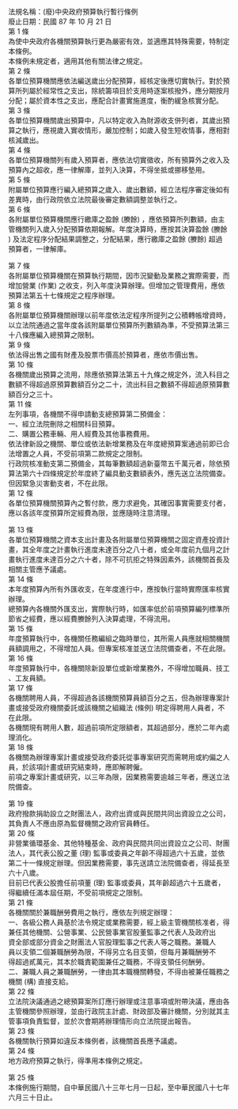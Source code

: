 法規名稱：(廢)中央政府預算執行暫行條例  
廢止日期：民國 87 年 10 月 21 日  
第 1 條  
為使中央政府各機關預算執行更為嚴密有效，並適應其特殊需要，特制定  
本條例。  
本條例未規定者，適用其他有關法律之規定。  
第 2 條  
各單位預算機關應依法編送歲出分配預算，經核定後應切實執行。對於預  
算所列屬於經常性之支出，除統籌項目於支用時逐案核撥外，應分期按月  
分配；屬於資本性之支出，應配合計畫實施進度，衡酌緩急核實分配。  
第 3 條  
各單位預算機關歲出預算中，凡以特定收入為財源收支併列者，其歲出預  
算之執行，應視歲入實收情形，嚴加控制；如歲入發生短收情事，應相對  
核減歲出。  
第 4 條  
各單位預算機關列有歲入預算者，應依法切實徵收，所有預算外之收入及  
預算內之超收，應一律解庫，並列入決算，不得坐抵或挪移墊用。  
第 5 條  
附屬單位預算應行編入總預算之歲入、歲出數額，經立法程序審定後如有  
差異時，由行政院依立法院最後審定數額調整並執行之。  
第 6 條  
各附屬單位預算機關應行繳庫之盈餘 (賸餘) ，應依預算所列數額，由主  
管機關列入歲入分配預算依期報解。年度決算時，應按其決算盈餘 (賸餘  
) 及法定程序分配結果調整之，分配結果，應行繳庫之盈餘 (賸餘) 超過  
預算者，一律解庫。  


第 7 條  
各附屬單位預算機關在預算執行期間，因市況變動及業務之實際需要，而  
增加營業 (作業) 之收支，列入年度決算辦理。但增加之管理費用，應依  
預算法第五十七條規定之程序辦理。  
第 8 條  
各附屬單位預算機關辦理以前年度依法定程序所提列之公積轉帳增資時，  
以立法院通過之當年度各該附屬單位預算所列數額為準，不受預算法第三  
十八條應編入總預算之限制。  
第 9 條  
依法得出售之國有財產及股票市價高於預算者，應依市價出售。  
第 10 條  
各機關歲出預算之流用，除應依預算法第五十九條之規定外，流入科目之  
數額不得超過原預算數額百分之二十，流出科目之數額不得超過原預算數  
額百分之三十。  
第 11 條  
左列事項，各機關不得申請動支總預算第二預備金：  
一、經立法院刪除之相關科目預算。  
二、購置公務車輛、用人經費及其他事務費用。  
依法律新設之機關、單位或依法新增業務及在年度總預算案通過前即已合  
法增置之人員，不受前項第二款規定之限制。  
行政院核准動支第二預備金，其每筆數額超過新臺幣五千萬元者，除依預  
算法第六十四條規定於年度終了編具動支數額表外，應先送立法院備查。  
但因緊急災害動支者，不在此限。  
第 12 條  
各單位預算機關預算內之暫付款，應力求避免，其確因事實需要支付者，  
應以各該年度預算所定經費為限，並應隨時注意清理。  


第 13 條  
各單位預算機關之資本支出計畫及各附屬單位預算機關之固定資產投資計  
畫，其全年度之計畫執行進度未達百分之八十者，或全年度前九個月之計  
畫執行進度未達百分之六十者，除不可抗拒之特殊因素外，該機關首長及  
相關主管應予議處。  
第 14 條  
本年度預算內所有外匯收支，在年度進行中，應按執行當時實際匯率核實  
辦理。  
總預算內各機關外匯支出，實際執行時，如匯率低於前項預算編列標準所  
節省之經費，應以經費賸餘列入決算處理，不得流用。  
第 15 條  
年度預算執行中，各機關任務編組之臨時單位，其所需人員應就相關機關  
員額調用之，不得增加人員。但專案核准並送立法院備查者，不在此限。  
第 16 條  
年度預算執行中，各機關除新設單位或新增業務外，不得增加職員、技工  
、工友員額。  
第 17 條  
各機關聘用人員，不得超過各該機關預算員額百分之五，但為辦理專案計  
畫或接受政府機關委託或該機關之組織法 (條例) 明定得聘用人員者，不  
在此限。  
各機關現有聘用人數，超過前項所定限額者，其超過部分，應於二年內處  
理消化。  
第 18 條  
各機關為辦理專案計畫或接受政府委託從事專案研究而需聘用或約偏之人  
員，於該項計畫或研究結束時，應即解聘僱。  
前項之專案計畫或研究，以三年為限，因業務需要逾越三年者，應送立法  
院備查。  


第 19 條  
政府撥款捐助設立之財團法人，政府出資或與民間共同出資設立之公司，  
其負責人不應由原為監督機關之政府官員轉任。  
第 20 條  
非營業循環基金、其他特種基金、政府與民間共同出資設立之公司、財團  
法人，其代表公股之董 (理) 監事或委員之年齡不得超過六十五歲，並依  
第二十一條規定辦理。但因業務需要，事先送請立法院備查者，得延長至  
六十八歲。  
目前已代表公股擔任前項董 (理) 監事或委員，其年齡超過六十五歲者，  
得繼續任滿本屆任期，不受前項規定之限制。  
第 21 條  
各機關關於兼職酬勞費用之執行，應依左列規定辦理：  
一、各級公務人員基於法令規定或業務需要，經上級主管機關核准者，得  
兼任其他機關、公營事業、公民營事業官股董監事之代表人及政府出  
資全部或部分資金之財團法人官股理監事之代表人等之職務。兼職人  
員以支領二個兼職酬勞為限，不得另立名目支領，但每月兼職酬勞不  
得超過貳萬元，其本於職責範圍兼任之職務，不得支領任何酬勞。  
二、兼職人員之兼職酬勞，一律由其本職機關轉發，不得由被兼任職務之  
機關 (構) 直接支給。  
第 22 條  
立法院決議通過之總預算案所訂應行辦理或注意事項或附帶決議，應由各  
主管機關參照辦理，並由行政院主計處、財政部及審計機關，分別就其主  
管事項負責監督，並於次會期將辦理情形向立法院提出報告。  
第 23 條  
各機關執行預算如違反本條例者，該機關首長應予議處。  
第 24 條  
地方政府預算之執行，得準用本條例之規定。  


第 25 條  
本條例施行期間，自中華民國八十三年七月一日起，至中華民國八十七年  
六月三十日止。  


